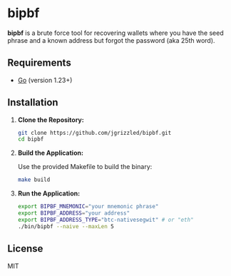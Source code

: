 # bipbf

**bipbf** is a brute force tool for recovering wallets where you have the seed phrase and a known address but forgot the password (aka 25th word).

## Requirements

- [Go](https://golang.org/dl/) (version 1.23+)

## Installation

1. **Clone the Repository:**

   ```bash
   git clone https://github.com/jgrizzled/bipbf.git
   cd bipbf
   ```

2. **Build the Application:**

   Use the provided Makefile to build the binary:

   ```bash
   make build
   ```

3. **Run the Application:**

   ```bash
   export BIPBF_MNEMONIC="your mnemonic phrase"
   export BIPBF_ADDRESS="your address"
   export BIPBF_ADDRESS_TYPE="btc-nativesegwit" # or "eth"
   ./bin/bipbf --naive --maxLen 5
   ```

## License

MIT
